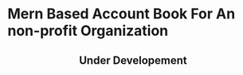 # Mern Based Account Book For An non-profit Organization 

<h2 align="center">Under Developement</h2>


